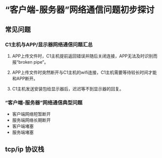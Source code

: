 # “客户端-服务器”网络通信问题初步探讨

## 常见问题

### C1主机与APP/显示器网络通信问题汇总

1. APP上传文件时，C1主机提前返回错误并随后关闭连接，APP无法及时识别而报“broken pipe”。

2. APP上传文件时突然断开与C1主机的wifi连接，C1主机需要等待较长时间才能和APP断开。

3. C1主机发送安装包给显示器后，迟迟等不到显示器的回复。

### “客户端-服务器”网络通信典型问题

- 客户端网络短暂断开
- 服务端网络长期断开
- 客户端堵塞
- 服务端堵塞

## tcp/ip 协议栈

